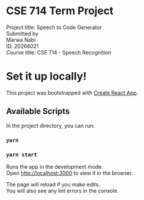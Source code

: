 # CSE 714 Term Project
Project title: Speech to Code Generator \
Submitted by\
Marwa Nabi\
ID: 20266021\
Course title: CSE 714 - Speech Recognition


# Set it up locally!
This project was bootstrapped with [Create React App](https://github.com/facebook/create-react-app).

## Available Scripts

In the project directory, you can run:

### `yarn`
### `yarn start`

Runs the app in the development mode.\
Open [http://localhost:3000](http://localhost:3000) to view it in the browser.

The page will reload if you make edits.\
You will also see any lint errors in the console.
